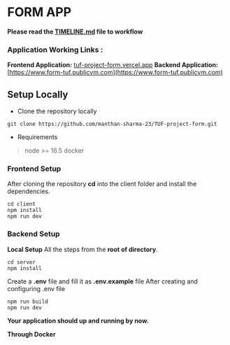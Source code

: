# FORM APP

**Please read the [TIMELINE.md](./TIMELINE.md) file to workflow**

### Application Working Links :
**Frontend Application:** [tuf-project-form.vercel.app](tuf-project-form.vercel.app)
**Backend Application:** [https://www.form-tuf.publicvm.com](https://www.form-tuf.publicvm.com)

## Setup Locally
- Clone the repository locally
```
git clone https://github.com/manthan-sharma-23/TUF-project-form.git
```
- Requirements
>node >= 16.5
>docker

### Frontend Setup
After cloning the repository **cd** into the client folder and install the dependencies.
```
cd client
npm install
npm run dev 
```

### Backend Setup

**Local Setup**
All the steps from the **root of directory**.
```
cd server
npm install 
```
Create a **.env** file and fill it as **.env.example** file
After creating and configuring .env file
```
npm run build
npm run dev
```

**Your application should up and running by now.**

**Through Docker**

